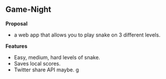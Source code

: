 ## Game-Night

**Proposal**
- a web app that allows you to play snake on 3 different levels.  

**Features**
- Easy, medium, hard levels of snake. 
- Saves local scores. 
- Twitter share API maybe. g